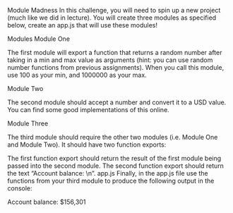 Module Madness
In this challenge, you will need to spin up a new project (much like we did in lecture). You will create three modules as specified below, create an app.js that will use these modules!

Modules
Module One

The first module will export a function that returns a random number after taking in a min and max value as arguments (hint: you can use random number functions from previous assignments). When you call this module, use 100 as your min, and 1000000 as your max.

Module Two

The second module should accept a number and convert it to a USD value. You can find some good implementations of this online.

Module Three

The third module should require the other two modules (i.e. Module One and Module Two). It should have two function exports:

The first function export should return the result of the first module being passed into the second module.
The second function export should return the text “Account balance: \n”.
app.js
Finally, in the app.js file use the functions from your third module to produce the following output in the console:

Account balance:
$156,301
